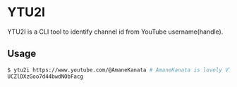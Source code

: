 # YTU2I

YTU2I is a CLI tool to identify channel id from YouTube username(handle).

## Usage

```sh
$ ytu2i https://www.youtube.com/@AmaneKanata # AmaneKanata is lovely VTuber in Japan :)
UCZlDXzGoo7d44bwdNObFacg
```
